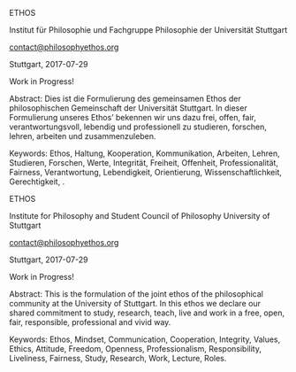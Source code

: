ETHOS

Institut für Philosophie und Fachgruppe Philosophie der Universität Stuttgart

contact@philosophyethos.org

Stuttgart, 2017-07-29

Work in Progress!

Abstract: Dies ist die Formulierung des gemeinsamen Ethos der philosophischen Gemeinschaft der Universität Stuttgart.
In dieser Formulierung unseres Ethos’ bekennen wir uns dazu frei, offen, fair, verantwortungsvoll, lebendig und professionell zu studieren, forschen, lehren, arbeiten und zusammenzuleben.

Keywords: Ethos, Haltung, Kooperation, Kommunikation, Arbeiten, Lehren, Studieren, Forschen, Werte, Integrität, Freiheit, Offenheit, Professionalität, Fairness, Verantwortung, Lebendigkeit, Orientierung, Wissenschaftlichkeit, Gerechtigkeit, .


ETHOS

Institute for Philosophy and Student Council of Philosophy University of Stuttgart

contact@philosophyethos.org

Stuttgart, 2017-07-29

Work in Progress!

Abstract: This is the formulation of the joint ethos of the philosophical community at the University of Stuttgart. In this ethos we declare our shared commitment to study, research, teach, live and work in a free, open, fair, responsible, professional and vivid way.

Keywords: Ethos, Mindset, Communication, Cooperation, Integrity, Values, Ethics, Attitude, Freedom, Openness, Professionalism, Responsibility, Liveliness, Fairness, Study, Research, Work, Lecture, Roles.
